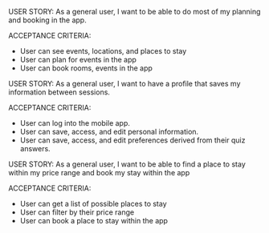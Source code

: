 USER STORY: As a general user, I want to be able to do most of my planning and booking in the app.

ACCEPTANCE CRITERIA:
* User can see events, locations, and places to stay
* User can plan for events in the app
* User can book rooms, events in the app

USER STORY: As a general user, I want to have a profile that saves my information between sessions.

ACCEPTANCE CRITERIA:
* User can log into the mobile app.
* User can save, access, and edit personal information.
* User can save, access, and edit preferences derived from their quiz answers.

USER STORY: As a general user, I want to be able to find a place to stay within my price range and book my stay within the app 

ACCEPTANCE CRITERIA:
* User can get a list of possible places to stay
* User can filter by their price range
* User can book a place to stay within the app
